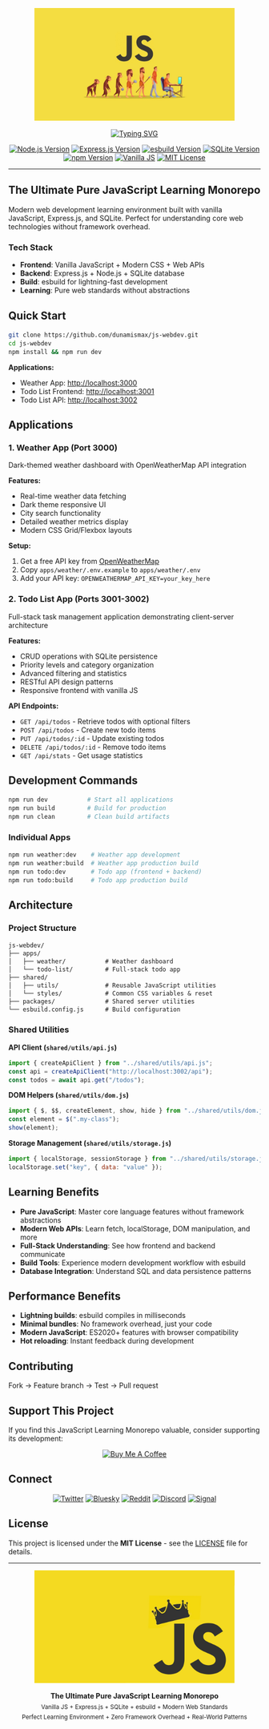 <p align="center">
  <img src="/images/js-evolution.jpeg" alt="js-monolith Logo" width="400" />
</p>

<p align="center">
  <a href="https://github.com/dunamismax/js-webdev">
    <img src="https://readme-typing-svg.demolab.com/?font=Fira+Code&size=24&pause=1000&color=F7DF1E&center=true&vCenter=true&width=800&lines=Pure+JavaScript+Learning+Monorepo;Vanilla+JS+%2B+Express.js+%2B+SQLite;Lightning-Fast+esbuild+Development;Modern+Web+Standards+Focus;Zero+Framework+Learning+Environment" alt="Typing SVG" />
  </a>
</p>

<p align="center">
  <a href="https://nodejs.org/"><img src="https://img.shields.io/badge/Node.js-18+-339933.svg?logo=node.js" alt="Node.js Version"></a>
  <a href="https://expressjs.com/"><img src="https://img.shields.io/badge/Express.js-4.18+-000000.svg?logo=express" alt="Express.js Version"></a>
  <a href="https://esbuild.github.io/"><img src="https://img.shields.io/badge/esbuild-0.19+-FFCF00.svg?logo=esbuild" alt="esbuild Version"></a>
  <a href="https://www.sqlite.org/"><img src="https://img.shields.io/badge/SQLite-3.0+-003B57.svg?logo=sqlite" alt="SQLite Version"></a>
  <a href="https://www.npmjs.com/"><img src="https://img.shields.io/badge/npm-9.0+-CB3837.svg?logo=npm" alt="npm Version"></a>
  <a href="https://developer.mozilla.org/en-US/docs/Web/JavaScript"><img src="https://img.shields.io/badge/Vanilla_JS-ES2020+-F7DF1E.svg?logo=javascript" alt="Vanilla JS"></a>
  <a href="https://opensource.org/licenses/MIT"><img src="https://img.shields.io/badge/License-MIT-green.svg" alt="MIT License"></a>
</p>

---

## The Ultimate Pure JavaScript Learning Monorepo

Modern web development learning environment built with vanilla JavaScript, Express.js, and SQLite. Perfect for understanding core web technologies without framework overhead.

### Tech Stack

- **Frontend**: Vanilla JavaScript + Modern CSS + Web APIs
- **Backend**: Express.js + Node.js + SQLite database
- **Build**: esbuild for lightning-fast development
- **Learning**: Pure web standards without abstractions

## Quick Start

```bash
git clone https://github.com/dunamismax/js-webdev.git
cd js-webdev
npm install && npm run dev
```

**Applications:**

- Weather App: <http://localhost:3000>
- Todo List Frontend: <http://localhost:3001>
- Todo List API: <http://localhost:3002>

## Applications

### 1. Weather App (Port 3000)

Dark-themed weather dashboard with OpenWeatherMap API integration

**Features:**

- Real-time weather data fetching
- Dark theme responsive UI
- City search functionality
- Detailed weather metrics display
- Modern CSS Grid/Flexbox layouts

**Setup:**

1. Get a free API key from [OpenWeatherMap](https://openweathermap.org/api)
2. Copy `apps/weather/.env.example` to `apps/weather/.env`
3. Add your API key: `OPENWEATHERMAP_API_KEY=your_key_here`

### 2. Todo List App (Ports 3001-3002)

Full-stack task management application demonstrating client-server architecture

**Features:**

- CRUD operations with SQLite persistence
- Priority levels and category organization
- Advanced filtering and statistics
- RESTful API design patterns
- Responsive frontend with vanilla JS

**API Endpoints:**

- `GET /api/todos` - Retrieve todos with optional filters
- `POST /api/todos` - Create new todo items
- `PUT /api/todos/:id` - Update existing todos
- `DELETE /api/todos/:id` - Remove todo items
- `GET /api/stats` - Get usage statistics

## Development Commands

```bash
npm run dev           # Start all applications
npm run build         # Build for production
npm run clean         # Clean build artifacts
```

### Individual Apps

```bash
npm run weather:dev    # Weather app development
npm run weather:build  # Weather app production build
npm run todo:dev       # Todo app (frontend + backend)
npm run todo:build     # Todo app production build
```

## Architecture

### Project Structure

```
js-webdev/
├── apps/
│   ├── weather/           # Weather dashboard
│   └── todo-list/         # Full-stack todo app
├── shared/
│   ├── utils/             # Reusable JavaScript utilities
│   └── styles/            # Common CSS variables & reset
├── packages/              # Shared server utilities
└── esbuild.config.js      # Build configuration
```

### Shared Utilities

**API Client (`shared/utils/api.js`)**

```javascript
import { createApiClient } from "../shared/utils/api.js";
const api = createApiClient("http://localhost:3002/api");
const todos = await api.get("/todos");
```

**DOM Helpers (`shared/utils/dom.js`)**

```javascript
import { $, $$, createElement, show, hide } from "../shared/utils/dom.js";
const element = $(".my-class");
show(element);
```

**Storage Management (`shared/utils/storage.js`)**

```javascript
import { localStorage, sessionStorage } from "../shared/utils/storage.js";
localStorage.set("key", { data: "value" });
```

## Learning Benefits

- **Pure JavaScript**: Master core language features without framework abstractions
- **Modern Web APIs**: Learn fetch, localStorage, DOM manipulation, and more
- **Full-Stack Understanding**: See how frontend and backend communicate
- **Build Tools**: Experience modern development workflow with esbuild
- **Database Integration**: Understand SQL and data persistence patterns

## Performance Benefits

- **Lightning builds**: esbuild compiles in milliseconds
- **Minimal bundles**: No framework overhead, just your code
- **Modern JavaScript**: ES2020+ features with browser compatibility
- **Hot reloading**: Instant feedback during development

## Contributing

Fork → Feature branch → Test → Pull request

## Support This Project

If you find this JavaScript Learning Monorepo valuable, consider supporting its development:

<p align="center">
  <a href="https://www.buymeacoffee.com/dunamismax" target="_blank">
    <img src="https://cdn.buymeacoffee.com/buttons/v2/default-yellow.png" alt="Buy Me A Coffee" style="height: 60px !important;width: 217px !important;" />
  </a>
</p>

## Connect

<p align="center">
  <a href="https://twitter.com/dunamismax" target="_blank"><img src="https://img.shields.io/badge/Twitter-%231DA1F2.svg?&style=for-the-badge&logo=twitter&logoColor=white" alt="Twitter"></a>
  <a href="https://bsky.app/profile/dunamismax.bsky.social" target="_blank"><img src="https://img.shields.io/badge/Bluesky-blue?style=for-the-badge&logo=bluesky&logoColor=white" alt="Bluesky"></a>
  <a href="https://reddit.com/user/dunamismax" target="_blank"><img src="https://img.shields.io/badge/Reddit-%23FF4500.svg?&style=for-the-badge&logo=reddit&logoColor=white" alt="Reddit"></a>
  <a href="https://discord.com/users/dunamismax" target="_blank"><img src="https://img.shields.io/badge/Discord-dunamismax-7289DA.svg?style=for-the-badge&logo=discord&logoColor=white" alt="Discord"></a>
  <a href="https://signal.me/#p/+dunamismax.66" target="_blank"><img src="https://img.shields.io/badge/Signal-dunamismax.66-3A76F0.svg?style=for-the-badge&logo=signal&logoColor=white" alt="Signal"></a>
</p>

## License

This project is licensed under the **MIT License** - see the [LICENSE](LICENSE) file for details.

---

<p align="center">
  <img src="/images/js-yellow-crown.jpg" alt="JavaScript Yellow" width="400" />
</p>

<p align="center">
  <strong>The Ultimate Pure JavaScript Learning Monorepo</strong><br>
  <sub>Vanilla JS + Express.js + SQLite + esbuild + Modern Web Standards</sub><br>
  <sub>Perfect Learning Environment + Zero Framework Overhead + Real-World Patterns</sub>
</p>

